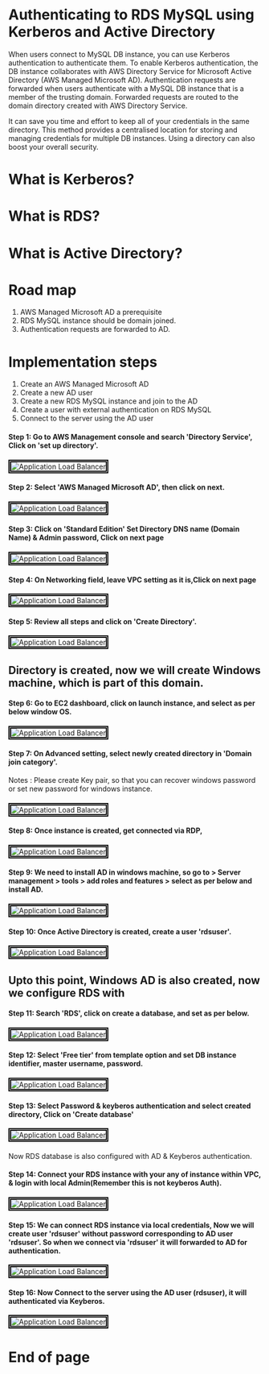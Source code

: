 # Authenticating to RDS MySQL using Kerberos and Active Directory

When users connect to MySQL DB instance, you can use Kerberos authentication to authenticate them. To enable Kerberos authentication, the DB instance collaborates with AWS Directory Service for Microsoft Active Directory (AWS Managed Microsoft AD). Authentication requests are forwarded when users authenticate with a MySQL DB instance that is a member of the trusting domain. Forwarded requests are routed to the domain directory created with AWS Directory Service.

It can save you time and effort to keep all of your credentials in the same directory. This method provides a centralised location for storing and managing credentials for multiple DB instances. Using a directory can also boost your overall security.

# What is Kerberos?

# What is RDS?

# What is Active Directory?

# Road map

1) AWS Managed Microsoft AD a prerequisite
2) RDS MySQL instance should be domain joined.
3) Authentication requests are forwarded to AD.

# Implementation steps

1) Create an AWS Managed Microsoft AD
2) Create a new AD user
3) Create a new RDS MySQL instance and join to the AD
4) Create a user with external authentication on RDS MySQL
5) Connect to the server using the AD user


#### Step 1: Go to AWS Management console and search 'Directory Service', Click on 'set up directory'.
####
<img src="/AWS - RDS MySQL Auth using Kerberos and AD/Images/AWS KB 1.png" width="auto" height="auto" style="border:5px double black;"
     alt="Application Load Balancer"
     style="float: left; margin-right: 6px;" />
####

#### Step 2: Select 'AWS Managed Microsoft AD', then click on next.
####
<img src="/AWS - RDS MySQL Auth using Kerberos and AD/Images/AWS KB 2.png" width="auto" height="auto" style="border:5px double black;"
     alt="Application Load Balancer"
     style="float: left; margin-right: 6px;" />
####
#### Step 3: Click on 'Standard Edition' Set Directory DNS name (Domain Name) & Admin password, Click on next page
#### 
<img src="/AWS - RDS MySQL Auth using Kerberos and AD/Images/AWS KB 3.png" width="auto" height="auto" style="border:5px double black;"
     alt="Application Load Balancer"
     style="float: left; margin-right: 6px;" />
####

#### Step 4: On Networking field, leave VPC setting as it is,Click on next page
#### 
<img src="/AWS - RDS MySQL Auth using Kerberos and AD/Images/AWS KB 4.png" width="auto" height="auto" style="border:5px double black;"
     alt="Application Load Balancer"
     style="float: left; margin-right: 6px;" />
####
#### Step 5: Review all steps and click on 'Create Directory'.
#### 
<img src="/AWS - RDS MySQL Auth using Kerberos and AD/Images/AWS KB 5.png" width="auto" height="auto" style="border:5px double black;"
     alt="Application Load Balancer"
     style="float: left; margin-right: 6px;" />
####

## Directory is created, now we will create Windows machine, which is part of this domain.

#### Step 6: Go to EC2 dashboard, click on launch instance, and select as per below window OS.
#### 
<img src="/AWS - RDS MySQL Auth using Kerberos and AD/Images/AWS KB 6.png" width="auto" height="auto" style="border:5px double black;"
     alt="Application Load Balancer"
     style="float: left; margin-right: 6px;" />
####

#### Step 7: On Advanced setting, select newly created directory in 'Domain join category'.
Notes : Please create Key pair, so that you can recover windows password or set new password for windows instance.
#### 
<img src="/AWS - RDS MySQL Auth using Kerberos and AD/Images/AWS KB 7.png" width="auto" height="auto" style="border:5px double black;"
     alt="Application Load Balancer"
     style="float: left; margin-right: 6px;" />
####

#### Step 8: Once instance is created, get connected via RDP,  
#### 
<img src="/AWS - RDS MySQL Auth using Kerberos and AD/Images/AWS KB 8.png" width="auto" height="auto" style="border:5px double black;"
     alt="Application Load Balancer"
     style="float: left; margin-right: 6px;" />
####

#### Step 9: We need to install AD in windows machine, so go to > Server management > tools > add roles and features > select as per below and install AD.
#### 
<img src="/AWS - RDS MySQL Auth using Kerberos and AD/Images/AWS KB 9.png" width="auto" height="auto" style="border:5px double black;"
     alt="Application Load Balancer"
     style="float: left; margin-right: 6px;" />
####


#### Step 10: Once Active Directory is created, create a user 'rdsuser'.
#### 
<img src="/AWS - RDS MySQL Auth using Kerberos and AD/Images/AWS KB 8.png" width="auto" height="auto" style="border:5px double black;"
     alt="Application Load Balancer"
     style="float: left; margin-right: 6px;" />
####

## Upto this point, Windows AD is also created, now we configure RDS with 

#### Step 11: Search 'RDS', click on create a database, and set as per below.
#### 
<img src="/AWS - RDS MySQL Auth using Kerberos and AD/Images/AWS KB 13.png" width="auto" height="auto" style="border:5px double black;"
     alt="Application Load Balancer"
     style="float: left; margin-right: 6px;" />
####

#### Step 12: Select 'Free tier' from template option and set DB instance identifier, master username, password.
#### 
<img src="/AWS - RDS MySQL Auth using Kerberos and AD/Images/AWS KB 14.png" width="auto" height="auto" style="border:5px double black;"
     alt="Application Load Balancer"
     style="float: left; margin-right: 6px;" />
####

#### Step 13: Select Password & keyberos authentication and select created directory, Click on 'Create database'
#### 
<img src="/AWS - RDS MySQL Auth using Kerberos and AD/Images/AWS KB 15.png" width="auto" height="auto" style="border:5px double black;"
     alt="Application Load Balancer"
     style="float: left; margin-right: 6px;" />
####

Now RDS database is also configured with AD & Keyberos authentication.

#### Step 14: Connect your RDS instance with your any of instance within VPC, & login with local Admin(Remember this is not keyberos Auth).
#### 
<img src="/AWS - RDS MySQL Auth using Kerberos and AD/Images/AWS KB 10.png" width="auto" height="auto" style="border:5px double black;"
     alt="Application Load Balancer"
     style="float: left; margin-right: 6px;" />
####



#### Step 15: We can connect RDS instance via local credentials, Now we will create user 'rdsuser' without password corresponding to AD user 'rdsuser'. So when we connect via 'rdsuser' it will forwarded to AD for authentication.
#### 
<img src="/AWS - RDS MySQL Auth using Kerberos and AD/Images/AWS KB 16.png" width="auto" height="auto" style="border:5px double black;"
     alt="Application Load Balancer"
     style="float: left; margin-right: 6px;" />
####

#### Step 16: Now Connect to the server using the AD user (rdsuser), it will authenticated via Keyberos.
#### 
<img src="/AWS - RDS MySQL Auth using Kerberos and AD/Images/AWS KB 11.png" width="auto" height="auto" style="border:5px double black;"
     alt="Application Load Balancer"
     style="float: left; margin-right: 6px;" />
####

# End of page #

